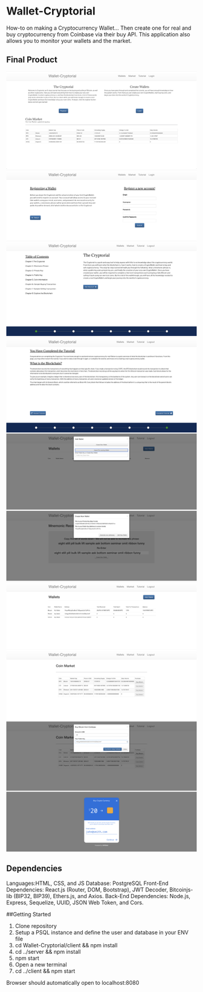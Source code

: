 # Wallet-Cryptorial

How-to on making a Cryptocurrency Wallet... Then create one for real and buy cryptocurrency from Coinbase via their buy API. This application also allows you to monitor your wallets and the market.

## Final Product

!["Screenshot of Home Page"](https://github.com/njlatcham/Wallet-Cryptorial/blob/master/docs/Home%20Page.png)
!["Screenshot of Register Page"](https://github.com/njlatcham/Wallet-Cryptorial/blob/master/docs/Register%20Page.png)
!["Screenshot of Tutorial Home Page"](https://github.com/njlatcham/Wallet-Cryptorial/blob/master/docs/Tutorial%20Start%20Page.png)
!["Screenshot of Tutorial Completion Page"](https://github.com/njlatcham/Wallet-Cryptorial/blob/master/docs/Tutorial%20Complete%20Page.png)
!["Screenshot of Wallets Module"](https://github.com/njlatcham/Wallet-Cryptorial/blob/master/docs/New%20Wallets%20Page.png)
!["Screenshot of Wallet Creation Page"](https://github.com/njlatcham/Wallet-Cryptorial/blob/master/docs/Create%20Keys%20Page.png)
!["Screenshot of Wallets Page"](https://github.com/njlatcham/Wallet-Cryptorial/blob/master/docs/Wallets%20Page.png)
!["Screenshot of Market Page"](https://github.com/njlatcham/Wallet-Cryptorial/blob/master/docs/Market%20Page.png)
!["Screenshot of Buy Bitcoin Module"](https://github.com/njlatcham/Wallet-Cryptorial/blob/master/docs/Buy%20Bitcoin%20Page.png)
!["Screenshot of Coinbase API Module"](https://github.com/njlatcham/Wallet-Cryptorial/blob/master/docs/Coinbase%20API%20Page.png)

## Dependencies
Languages:HTML, CSS, and JS Database: PostgreSQL 
Front-End Dependencies: React.js (Router, DOM, Bootstrap), JWT Decoder, Bitcoinjs-lib (BIP32, BIP39), Ethers.js, and Axios. 
Back-End Dependencies: Node.js, Express, Sequelize, UUID, JSON Web Token, and Cors.

##Getting Started
1. Clone repository
2. Setup a PSQL instance and define the user and database in your ENV file
3. cd Wallet-Cryptorial/client && npm install
4. cd ../server && npm install
5. npm start
6. Open a new terminal
7. cd ../client && npm start

Browser should automatically open to localhost:8080